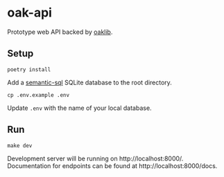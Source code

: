 # oak-api

Prototype web API backed by [oaklib](https://github.com/INCATools/ontology-access-kit).

## Setup

```shell
poetry install
```

Add a [semantic-sql](https://github.com/INCATools/semantic-sql) SQLite database to the root directory.

```shell
cp .env.example .env
```

Update `.env` with the name of your local database.

## Run

```shell
make dev
```

Development server will be running on http://localhost:8000/. Documentation for endpoints can be found at http://localhost:8000/docs.
